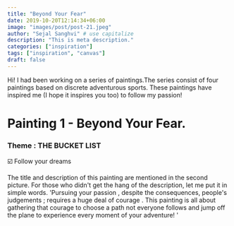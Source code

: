 ```yaml
---
title: "Beyond Your Fear"
date: 2019-10-20T12:14:34+06:00
image: "images/post/post-21.jpeg"
author: "Sejal Sanghvi" # use capitalize
description: "This is meta description."
categories: ["inspiration"]
tags: ["inspiration", "canvas"]
draft: false
---
```

Hi! I had been working on a series of paintings.The series consist of four paintings based on discrete adventurous sports. These paintings have inspired me (I hope it inspires you too) to follow my passion!

# Painting 1 - Beyond Your Fear.

### Theme : THE BUCKET LIST 

☑️ Follow your dreams

The title and description of this painting are mentioned in the second picture.
For those who didn't get the hang of the description, let me put it in simple words.
'Pursuing your passion , despite the consequences, people's judgements ; requires a huge deal of courage . This painting is all about gathering that courage to choose a path not everyone follows and jump off the plane to experience every moment of your adventure! '